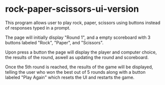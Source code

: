 # rock-paper-scissors-ui-version

This program allows user to play rock, paper, scissors using buttons instead of responses typed in a prompt.

The page will initially display "Round 1", and a empty scoreboard with 3 buttons labeled "Rock", "Paper", and "Scissors".

Upon press a button the page will display the player and computer choice, the results of the round, aswell as updating the round and scoreboard.

Once the 5th round is reached, the results of the game will be displayed, telling the user who won the best out of 5 rounds along with a button labeled "Play Again" which resets the UI and restarts the game.
